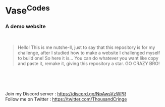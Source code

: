 # Vase<sup>Codes
### A demo website
<br>
  
> Hello! This is me nutshe-ll, just to say that this repository is for my challenge, after I studied how to make a website I challenged myself to build one! So here it is... You can do whatever you want like copy and paste it, remake it, giving this repository a star. GO CRAZY BRO!
  <br>
  <br>
  <br>
  
  Join my Discord server : https://discord.gg/NpAwsVzWPR<br>
  Follow me on Twitter : https://twitter.com/ThousandCringe
